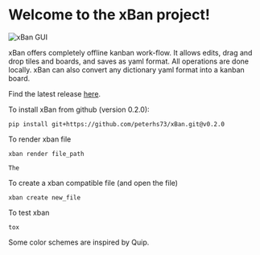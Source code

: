 # Welcome to the xBan project!

![xBan GUI](https://media.giphy.com/media/vm1CAIEJ6YIazJ221o/giphy.gif)

xBan offers completely offline kanban work-flow. It allows edits, drag and drop tiles and boards, and saves as yaml format. All operations are done locally. xBan can also convert any dictionary yaml format into a kanban board. 

Find the latest release [here](https://github.com/peterhs73/xBan/releases).

To install xBan from github (version 0.2.0):
    
    pip install git+https://github.com/peterhs73/xBan.git@v0.2.0

To render xban file

	xban render file_path

    The 

To create a xban compatible file (and open the file)

	xban create new_file

To test xban

	tox

Some color schemes are inspired by Quip. 


